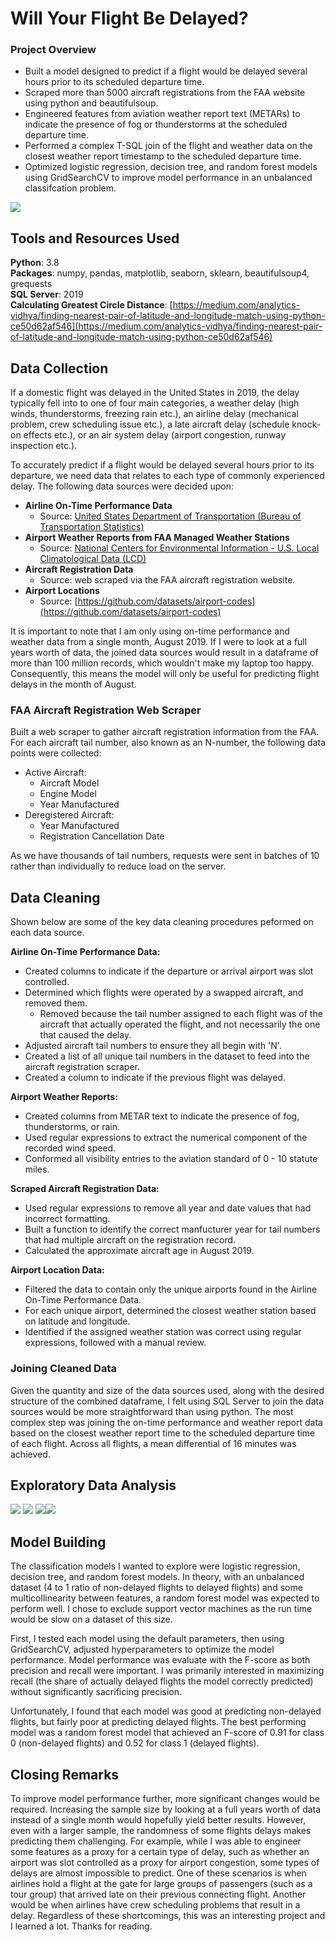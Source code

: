 # Will Your Flight Be Delayed?
### Project Overview
  * Built a model designed to predict if a flight would be delayed several hours prior to its scheduled departure time. 
  * Scraped more than 5000 aircraft registrations from the FAA website using python and beautifulsoup.
  * Engineered features from aviation weather report text (METARs) to indicate the presence of fog or thunderstorms at the scheduled departure time.
  * Performed a complex T-SQL join of the flight and weather data on the closest weather report timestamp to the scheduled departure time.
  * Optimized logistic regression, decision tree, and random forest models using GridSearchCV to improve model performance in an unbalanced classifcation problem. 
  
  ![](san_francisco_airport.jpg)
## Tools and Resources Used
**Python**: 3.8  
**Packages**: numpy, pandas, matplotlib, seaborn, sklearn, beautifulsoup4, grequests  
**SQL Server**: 2019  
**Calculating Greatest Circle Distance**: [https://medium.com/analytics-vidhya/finding-nearest-pair-of-latitude-and-longitude-match-using-python-ce50d62af546](https://medium.com/analytics-vidhya/finding-nearest-pair-of-latitude-and-longitude-match-using-python-ce50d62af546)  

## Data Collection  
If a domestic flight was delayed in the United States in 2019, the delay typically fell into to one of four main categories, a weather delay (high winds, thunderstorms, freezing rain etc.), an airline delay (mechanical problem, crew scheduling issue etc.), a late aircraft delay (schedule knock-on effects etc.), or an air system delay (airport congestion, runway inspection etc.).  

To accurately predict if a flight would be delayed several hours prior to its departure, we need data that relates to each type of commonly experienced delay. The following data sources were decided upon:  

  * **Airline On-Time Performance Data** 
      * Source: [United States Department of Transportation (Bureau of Transportation Statistics)](https://www.transtats.bts.gov/Tables.asp?DB_ID=120&DB_Name=Airline%20On-Time%20Performance%20Data&DB_Short_Name=On-Time)
  * **Airport Weather Reports from FAA Managed Weather Stations**
      * Source: [National Centers for Environmental Information - U.S. Local Climatological Data (LCD)](https://www.ncei.noaa.gov/access/metadata/landing-page/bin/iso?id=gov.noaa.ncdc:C00684)
  * **Aircraft Registration Data**
      * Source: web scraped via the FAA aircraft registration website.  
  * **Airport Locations**
      * Source: [https://github.com/datasets/airport-codes](https://github.com/datasets/airport-codes)
 
It is important to note that I am only using on-time performance and weather data from a single month, August 2019. If I were to look at a full years worth of data, the joined data sources would result in a dataframe of more than 100 million records, which wouldn't make my laptop too happy. Consequently, this means the model will only be useful for predicting flight delays in the month of August. 
 

### FAA Aircraft Registration Web Scraper
Built a web scraper to gather aircraft registration information from the FAA. For each aircraft tail number, also known as an N-number, the following data points were collected:
  * Active Aircraft:
    * Aircraft Model
    * Engine Model
    * Year Manufactured
  * Deregistered Aircraft:
    * Year Manufactured
    * Registration Cancellation Date
    
As we have thousands of tail numbers, requests were sent in batches of 10 rather than individually to reduce load on the server.  
## Data Cleaning
Shown below are some of the key data cleaning procedures peformed on each data source. 

**Airline On-Time Performance Data:**
  * Created columns to indicate if the departure or arrival airport was slot controlled.
  * Determined which flights were operated by a swapped aircraft, and removed them.
    * Removed because the tail number assigned to each flight was of the aircraft that actually operated the flight, and not necessarily the one that caused the delay. 
  * Adjusted aircraft tail numbers to ensure they all begin with 'N'.
  * Created a list of all unique tail numbers in the dataset to feed into the aircraft registration scraper.
  * Created a column to indicate if the previous flight was delayed.

**Airport Weather Reports:**
  * Created columns from METAR text to indicate the presence of fog, thunderstorms, or rain. 
  * Used regular expressions to extract the numerical component of the recorded wind speed.
  * Conformed all visibility entries to the aviation standard of 0 - 10 statute miles.  

**Scraped Aircraft Registration Data:**  
  * Used regular expressions to remove all year and date values that had incorrect formatting.
  * Built a function to identify the correct manfucturer year for tail numbers that had multiple aircraft on the registration record. 
  * Calculated the approximate aircraft age in August 2019. 
  
**Airport Location Data:**
  * Filtered the data to contain only the unique airports found in the Airline On-Time Performance Data.
  * For each unique airport, determined the closest weather station based on latitude and longitude.  
  * Identified if the assigned weather station was correct using regular expressions, followed with a manual review. 

### Joining Cleaned Data  
Given the quantity and size of the data sources used, along with the desired structure of the combined dataframe, I felt using SQL Server to join the data sources would be more straightforward than using python. The most complex step was joining the on-time performance and weather report data based on the closest weather report time to the scheduled departure time of each flight. Across all flights, a mean differential of 16 minutes was achieved.

## Exploratory Data Analysis
![](aircraft_age_dist.png)
![](delays_by_hour.png) ![](thunderstorm_delays.png)![](corr_matrix.png)

## Model Building
The classification models I wanted to explore were logistic regression, decision tree, and random forest models. In theory, with an unbalanced dataset (4 to 1 ratio of non-delayed flights to delayed flights) and some multicollinearity between features, a random forest model was expected to perform well. I chose to exclude support vector machines as the run time would be slow on a dataset of this size.  

First, I tested each model using the default parameters, then using GridSearchCV, adjusted hyperparameters to optimize the model performance. Model performance was evaluate with the F-score as both precision and recall were important. I was primarily interested in maximizing recall (the share of actually delayed flights the model correctly predicted) without significantly sacrificing precision. 

Unfortunately, I found that each model was good at predicting non-delayed flights, but fairly poor at predicting delayed flights. The best performing model was a random forest model that achieved an F-score of 0.91 for class 0 (non-delayed flights) and 0.52 for class 1 (delayed flights).

## Closing Remarks
To improve model performance further, more significant changes would be required. Increasing the sample size by looking at a full years worth of data instead of a single month would hopefully yield better results. However, even with a larger sample, the randomness of some flights delays makes predicting them challenging. For example, while I was able to engineer some features as a proxy for a certain type of delay, such as whether an airport was slot controlled as a proxy for airport congestion, some types of delays are almost impossible to predict. One of these scenarios is when airlines hold a flight at the gate for large groups of passengers (such as a tour group) that arrived late on their previous connecting flight. Another would be when airlines have crew scheduling problems that result in a delay. Regardless of these shortcomings, this was an interesting project and I learned a lot. Thanks for reading.
